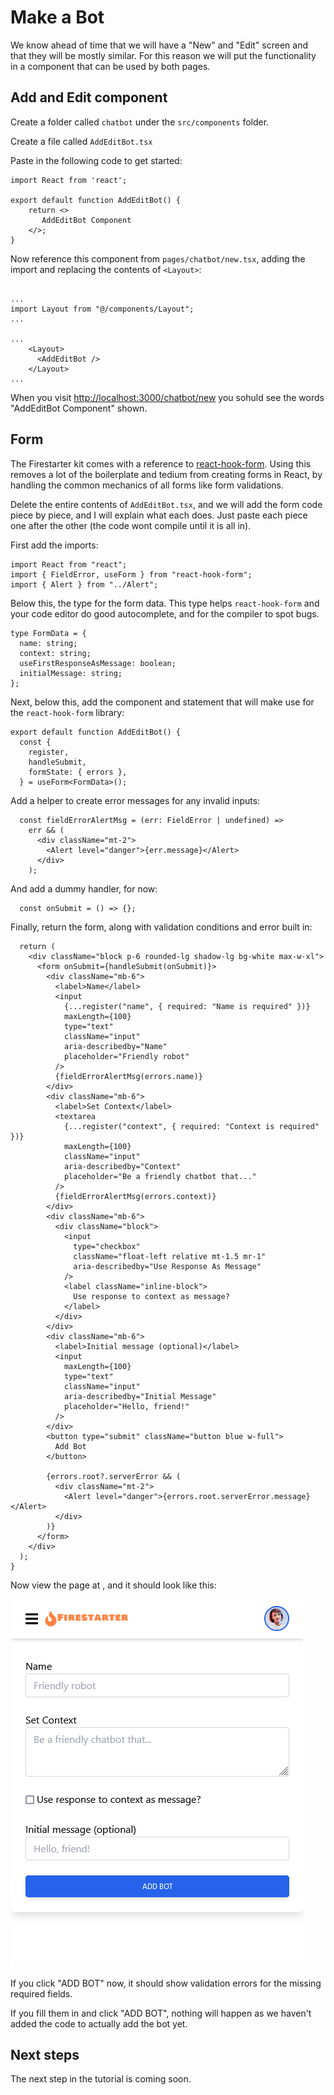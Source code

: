 # Make a Bot

We know ahead of time that we will have a "New" and "Edit" screen and that they will be mostly similar. For this reason we will put the functionality in a component that can be used by both pages.

## Add and Edit component

Create a folder called `chatbot` under the `src/components` folder.

Create a file called `AddEditBot.tsx`

Paste in the following code to get started:

```tsx
import React from 'react';

export default function AddEditBot() {
    return <>
       AddEditBot Component
    </>;
}
```

Now reference this component from `pages/chatbot/new.tsx`, adding the import and replacing the contents of `<Layout>`:

```tsx

...
import Layout from "@/components/Layout";
...

...
    <Layout>
      <AddEditBot />
    </Layout>
...
```

When you visit [http://localhost:3000/chatbot/new](http://localhost:3000/chatbot/new) you sohuld see the words "AddEditBot Component" shown.

## Form

The Firestarter kit comes with a reference to [react-hook-form](https://react-hook-form.com/). Using this removes a lot of the boilerplate and tedium from creating forms in React, by handling the common mechanics of all forms like form validations.

Delete the entire contents of `AddEditBot.tsx`, and we will add the form code piece by piece, and I will explain what each does. Just paste each piece one after the other (the code wont compile until it is all in).

First add the imports:

```tsx
import React from "react";
import { FieldError, useForm } from "react-hook-form";
import { Alert } from "../Alert";
```

Below this, the type for the form data. This type helps `react-hook-form` and your code editor do good autocomplete, and for the compiler to spot bugs.

```tsx
type FormData = {
  name: string;
  context: string;
  useFirstResponseAsMessage: boolean;
  initialMessage: string;
};
```

Next, below this, add the component and statement that will make use for the `react-hook-form` library:

```tsx
export default function AddEditBot() {
  const {
    register,
    handleSubmit,
    formState: { errors },
  } = useForm<FormData>();
```

Add a helper to create error messages for any invalid inputs:

```tsx
  const fieldErrorAlertMsg = (err: FieldError | undefined) =>
    err && (
      <div className="mt-2">
        <Alert level="danger">{err.message}</Alert>
      </div>
    );
```

And add a dummy handler, for now:

```tsx
  const onSubmit = () => {};
```

Finally, return the form, along with validation conditions and error built in:

```tsx
  return (
    <div className="block p-6 rounded-lg shadow-lg bg-white max-w-xl">
      <form onSubmit={handleSubmit(onSubmit)}>
        <div className="mb-6">
          <label>Name</label>
          <input
            {...register("name", { required: "Name is required" })}
            maxLength={100}
            type="text"
            className="input"
            aria-describedby="Name"
            placeholder="Friendly robot"
          />
          {fieldErrorAlertMsg(errors.name)}
        </div>
        <div className="mb-6">
          <label>Set Context</label>
          <textarea
            {...register("context", { required: "Context is required" })}
            maxLength={100}
            className="input"
            aria-describedby="Context"
            placeholder="Be a friendly chatbot that..."
          />
          {fieldErrorAlertMsg(errors.context)}
        </div>
        <div className="mb-6">
          <div className="block">
            <input
              type="checkbox"
              className="float-left relative mt-1.5 mr-1"
              aria-describedby="Use Response As Message"
            />
            <label className="inline-block">
              Use response to context as message?
            </label>
          </div>
        </div>
        <div className="mb-6">
          <label>Initial message (optional)</label>
          <input
            maxLength={100}
            type="text"
            className="input"
            aria-describedby="Initial Message"
            placeholder="Hello, friend!"
          />
        </div>
        <button type="submit" className="button blue w-full">
          Add Bot
        </button>

        {errors.root?.serverError && (
          <div className="mt-2">
            <Alert level="danger">{errors.root.serverError.message}</Alert>
          </div>
        )}
      </form>
    </div>
  );
}
```

Now view the page at [](), and it should look like this:

![Add bot screenshot](../assets/chatbot-screenshot-2.png)

If you click "ADD BOT" now, it should show validation errors for the missing required fields.

If you fill them in and click "ADD BOT", nothing will happen as we haven't added the code to actually add the bot yet.

## Next steps

The next step in the tutorial is coming soon.
